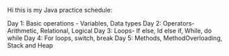 Hi this is my Java practice schedule:

Day 1: Basic operations - Variables, Data types
Day 2: Operators- Arithmetic, Relational, Logical
Day 3: Loops- If else, Id else if, While, do while
Day 4: For loops, switch, break
Day 5: Methods, MethodOverloading, Stack and Heap
